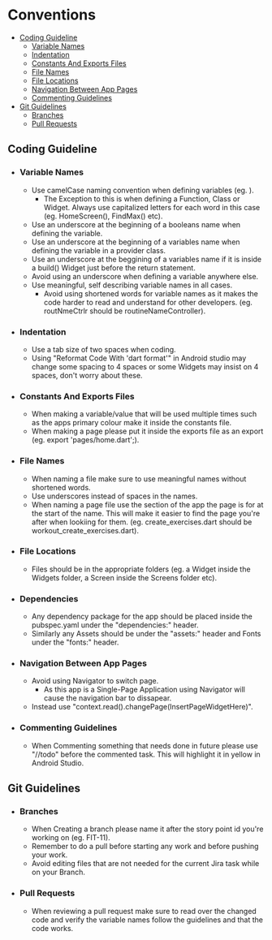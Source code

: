 # Conventions
- [Coding Guideline](#coding-guideline)
  - [Variable Names](#variable-names)
  - [Indentation](#indentation)
  - [Constants And Exports Files](#constants-and-exports-files)
  - [File Names](#file-names)
  - [File Locations](#file-locations)
  - [Navigation Between App Pages](#navigation-between-app-pages)
  - [Commenting Guidelines](#commenting-guidelines)
- [Git Guidelines](#git-guidelines)
  - [Branches](#branches)
  - [Pull Requests](#pull-requests)

## Coding Guideline

- ### Variable Names
  - Use camelCase naming convention when defining variables (eg. ).
    - The Exception to this is when defining a Function, Class or Widget. Always use capitalized letters for each word in this case (eg. HomeScreen(), FindMax() etc).
  - Use an underscore at the beginning of a booleans name when defining the variable.
  - Use an underscore at the beginning of a variables name when defining the variable in a provider class.
  - Use an underscore at the beggining of a variables name if it is inside a build() Widget just before the return statement.
  - Avoid using an underscore when defining a variable anywhere else.
  - Use meaningful, self describing variable names in all cases.
    - Avoid using shortened words for variable names as it makes the code harder to read and understand for other developers. (eg. routNmeCtrlr should be routineNameController).

- ### Indentation
  - Use a tab size of two spaces when coding.
  - Using "Reformat Code With 'dart format'" in Android studio may change some spacing to 4 spaces or some Widgets may insist on 4 spaces, don't worry about these.

- ### Constants And Exports Files
  - When making a variable/value that will be used multiple times such as the apps primary colour make it inside the constants file.
  - When making a page please put it inside the exports file as an export (eg. export 'pages/home.dart';).

- ### File Names
  - When naming a file make sure to use meaningful names without shortened words.
  - Use underscores instead of spaces in the names.
  - When naming a page file use the section of the app the page is for at the start of the name. This will make it easier to find the page you're after when lookiing for them. (eg. create_exercises.dart should be workout_create_exercises.dart).

- ### File Locations
  - Files should be in the appropriate folders (eg. a Widget inside the Widgets folder, a Screen inside the Screens folder etc).

- ### Dependencies
  - Any dependency package for the app should be placed inside the pubspec.yaml under the "dependencies:" header.
  - Similarly any Assets should be under the "assets:" header and Fonts under the "fonts:" header.

- ### Navigation Between App Pages
  - Avoid using Navigator to switch page.
    - As this app is a Single-Page Application using Navigator will cause the navigation bar to dissapear.
  - Instead use "context.read<PageChange>().changePage(InsertPageWidgetHere)".

- ### Commenting Guidelines
  - When Commenting something that needs done in future please use "//todo" before the commented task. This will highlight it in yellow in Android Studio.

## Git Guidelines

- ### Branches
  - When Creating a branch please name it after the story point id you're working on (eg. FIT-11).
  - Remember to do a pull before starting any work and before pushing your work.
  - Avoid editing files that are not needed for the current Jira task while on your Branch.

- ### Pull Requests
  - When reviewing a pull request make sure to read over the changed code and verify the variable names follow the guidelines and that the code works.
